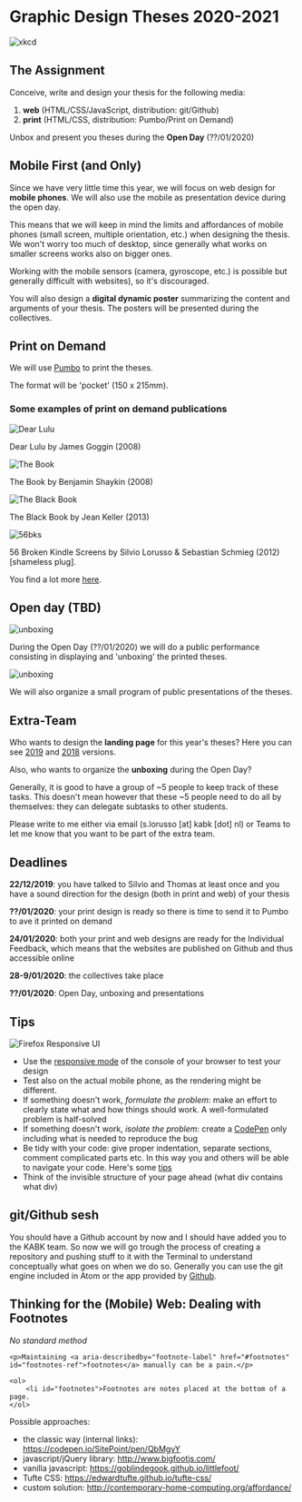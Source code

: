 # Graphic Design Theses 2020-2021

![xkcd](thesis_defense_2x.png)

## The Assignment

Conceive, write and design your thesis for the following media:

1. **web** (HTML/CSS/JavaScript, distribution: git/Github)
2. **print** (HTML/CSS, distribution: Pumbo/Print on Demand)

Unbox and present you theses during the **Open Day** (??/01/2020)

## Mobile First (and Only)

Since we have very little time this year, we will focus on web design for **mobile phones**. We will also use the mobile as presentation device during the open day.

This means that we will keep in mind the limits and affordances of mobile phones (small screen, multiple orientation, etc.) when designing the thesis. We won't worry too much of desktop, since generally what works on smaller screens works also on bigger ones.

Working with the mobile sensors (camera, gyroscope, etc.) is possible but generally difficult with websites), so it's discouraged.

You will also design a **digital dynamic poster** summarizing the content and arguments of your thesis. The posters will be presented during the collectives.

## Print on Demand

We will use [Pumbo](https://www.pumbo.nl/kosten/boek-maken/drukken-in-grote-oplage/paperback) to print the theses.

The format will be 'pocket' (150 x 215mm).

### Some examples of print on demand publications

![Dear Lulu](http://p-dpa.net/wp-content/uploads/2015/03/IMG_2180-1024x770.jpg)

Dear Lulu by James Goggin (2008)

![The Book](http://p-dpa.net/wp-content/uploads/2015/03/IMG_4321-silo-edit-800.jpg)

The Book by Benjamin Shaykin (2008)

![The Black Book](http://p-dpa.net/wp-content/uploads/2015/03/IMG_1903-1024x768.jpg)

The Black Book by Jean Keller (2013)

![56bks](https://silviolorusso.com/wp-content/uploads/2019/02/56-Broken-Kindle-Screens_Silvio_Lorusso-Sebastian-Schmieg-02-1400x933.jpg)

56 Broken Kindle Screens by Silvio Lorusso & Sebastian Schmieg (2012) [shameless plug].

You find a lot more [here](http://p-dpa.net/tech/pod/).

## Open day (TBD)

![unboxing](unboxing.jpg)

During the Open Day (??/01/2020) we will do a public performance consisting in displaying and 'unboxing' the printed theses.

![unboxing](unboxing-2.png)

We will also organize a small program of public presentations of the theses.

## Extra-Team

Who wants to design the **landing page** for this year's theses? Here you can see [2019](https://kabk.github.io/go-theses-19/) and [2018](https://kabk.github.io/go-theses-18/) versions.

Also, who wants to organize the **unboxing** during the Open Day?

Generally, it is good to have a group of ~5 people to keep track of these tasks. This doesn't mean however that these ~5 people need to do all by themselves: they can delegate subtasks to other students.

Please write to me either via email (s.lorusso [at] kabk [dot] nl) or Teams to let me know that you want to be part of the extra team.

## Deadlines

**22/12/2019**: you have talked to Silvio and Thomas at least once and you have a sound direction for the design (both in print and web) of your thesis

**??/01/2020**: your print design is ready so there is time to send it to Pumbo to ave it printed on demand

**24/01/2020**: both your print and web designs are ready for the Individual Feedback, which means that the websites are published on Github and thus accessible online

**28-9/01/2020**: the collectives take place

**??/01/2020**: Open Day, unboxing and presentations

## Tips

![Firefox Responsive UI](responsive_ui.png)

- Use the [responsive mode](https://developer.mozilla.org/en-US/docs/Tools/Responsive_Design_Mode) of the console of your browser to test your design
- Test also on the actual mobile phone, as the rendering might be different.
- If something doesn't work, *formulate the problem*: make an effort to clearly state what and how things should work. A well-formulated problem is half-solved 
- If something doesn't work, *isolate the problem*: create a [CodePen](https://codepen.io/#) only including what is needed to reproduce the bug
- Be tidy with your code: give proper indentation, separate sections, comment complicated parts etc. In this way you and others will be able to navigate your code. Here's some [tips](https://code.tutsplus.com/tutorials/top-15-best-practices-for-writing-super-readable-code--net-8118)
- Think of the invisible structure of your page ahead (what div contains what div)

## git/Github sesh

You should have a Github account by now and I should have added you to the KABK team. So now we will go trough the process of creating a repository and pushing stuff to it with the Terminal to understand conceptually what goes on when we do so. Generally you can use the git engine included in Atom or the app provided by [Github](https://desktop.github.com/).

## Thinking for the (Mobile) Web: Dealing with Footnotes

_No standard method_

	<p>Maintaining <a aria-describedby="footnote-label" href="#footnotes" id="footnotes-ref">footnotes</a> manually can be a pain.</p>
	
	<ol>
  		<li id="footnotes">Footnotes are notes placed at the bottom of a page. 
	</ol>

Possible approaches: 

- the classic way (internal links): https://codepen.io/SitePoint/pen/QbMgvY
- javascript/jQuery library: http://www.bigfootjs.com/
- vanilla javascript: https://goblindegook.github.io/littlefoot/
- Tufte CSS: https://edwardtufte.github.io/tufte-css/ 
- custom solution: http://contemporary-home-computing.org/affordance/